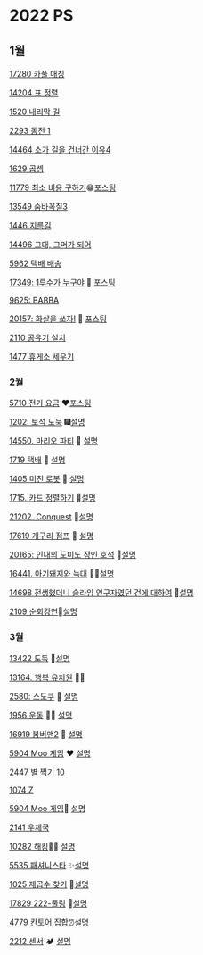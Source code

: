 # 2022 PS 

## 1월

[17280 카풀 매칭](https://www.acmicpc.net/problem/17280)

[14204 표 정렬](https://www.acmicpc.net/problem/14204)

[1520 내리막 길](https://www.acmicpc.net/problem/1520)

[2293 동전 1](https://www.acmicpc.net/problem/2293)

[14464 소가 길을 건너간 이유4](https://www.acmicpc.net/problem/14464)

[1629 곱셈](https://www.acmicpc.net/problem/1629)

[11779 최소 비용 구하기](https://www.acmicpc.net/problem/11779)😁[포스팅](https://dalseoin.tistory.com/entry/%EB%B0%B1%EC%A4%80-%ED%8C%8C%EC%9D%B4%EC%8D%AC-11779-%EC%B5%9C%EC%86%8C-%EB%B9%84%EC%9A%A9-%EA%B5%AC%ED%95%98%EA%B8%B02)

[13549 숨바꼭질3](https://www.acmicpc.net/problem/13549)

[1446 지름길](https://www.acmicpc.net/problem/1446)

[14496 그대, 그머가 되어](https://www.acmicpc.net/problem/14496)

[5962 택배 배송](https://www.acmicpc.net/problem/5972)

[17349: 1루수가 누구야](https://www.acmicpc.net/problem/17349) 🧡 [포스팅](https://dalseoin.tistory.com/entry/%EB%B0%B1%EC%A4%80-%ED%8C%8C%EC%9D%B4%EC%8D%AC-17349-1%EB%A3%A8%EC%88%98%EA%B0%80-%EB%88%84%EA%B5%AC%EC%95%BC)

[9625: BABBA](https://www.acmicpc.net/problem/9625)

[20157: 화살을 쏘자!](https://www.acmicpc.net/problem/20157) 🐸 [포스팅](https://dalseoin.tistory.com/entry/%EB%B0%B1%EC%A4%80-%ED%8C%8C%EC%9D%B4%EC%8D%AC-20157-%ED%99%94%EC%82%B4%EC%9D%84-%EC%8F%98%EC%9E%90)

[2110 공유기 설치](https://www.acmicpc.net/problem/2110)

[1477 휴게소 세우기](https://www.acmicpc.net/problem/1477)





### 2월

[5710 전기 요금](https://www.acmicpc.net/problem/5710) ❤[포스팅](https://dalseoin.tistory.com/entry/%EB%B0%B1%EC%A4%80-%ED%8C%8C%EC%9D%B4%EC%8D%AC-5710%EC%A0%84%EA%B8%B0-%EC%9A%94%EA%B8%88)

 [1202. 보석 도둑](https://www.acmicpc.net/problem/1202) 🎆[설명](https://dalseoin.tistory.com/entry/%EB%B0%B1%EC%A4%80-%ED%8C%8C%EC%9D%B4%EC%8D%AC-1202-%EB%B3%B4%EC%84%9D-%EB%8F%84%EB%91%91)

[14550. 마리오 파티](https://www.acmicpc.net/problem/14550) 🎈 [설명](https://dalseoin.tistory.com/entry/%EB%B0%B1%EC%A4%80-%ED%8C%8C%EC%9D%B4%EC%8D%AC-14550-%EB%A7%88%EB%A6%AC%EC%98%A4-%ED%8C%8C%ED%8B%B0)

[1719 택배](https://www.acmicpc.net/problem/1719) 🎍 [설명](https://dalseoin.tistory.com/entry/%EB%B0%B1%EC%A4%80-%ED%8C%8C%EC%9D%B4%EC%8D%AC-1719-%ED%83%9D%EB%B0%B0)

[1405 미친 로봇](https://www.acmicpc.net/problem/1405) 🎀 [설명](https://dalseoin.tistory.com/entry/%EB%B0%B1%EC%A4%80-%ED%8C%8C%EC%9D%B4%EC%8D%AC-1405-%EB%AF%B8%EC%B9%9C-%EB%A1%9C%EB%B4%87)

[1715. 카드 정렬하기](https://www.acmicpc.net/problem/1715) 🌸[설명](https://dalseoin.tistory.com/entry/%EB%B0%B1%EC%A4%80-%ED%8C%8C%EC%9D%B4%EC%8D%AC-1715-%EC%B9%B4%EB%93%9C-%EC%A0%95%EB%A0%AC%ED%95%98%EA%B8%B0)

[21202. Conquest](https://www.acmicpc.net/problem/21202) 🦄[설명](https://dalseoin.tistory.com/entry/%EB%B0%B1%EC%A4%80-%ED%8C%8C%EC%9D%B4%EC%8D%AC-21202-Conquest)

[17619 개구리 점프](https://www.acmicpc.net/problem/17619) 🐸 [설명](https://dalseoin.tistory.com/entry/%EB%B0%B1%EC%A4%80-%ED%8C%8C%EC%9D%B4%EC%8D%AC-17619-%EA%B0%9C%EA%B5%AC%EB%A6%AC-%EC%A0%90%ED%94%84)

[20165: 인내의 도미노 장인 호석](https://www.acmicpc.net/problem/20165) 🎇[설명](https://dalseoin.tistory.com/entry/%EB%B0%B1%EC%A4%80-%ED%8C%8C%EC%9D%B4%EC%8D%AC-20165-%EC%9D%B8%EB%82%B4%EC%9D%98-%EB%8F%84%EB%AF%B8%EB%85%B8-%EC%9E%A5%EC%9D%B8-%ED%98%B8%EC%84%9D)

[16441. 아기돼지와 늑대](https://www.acmicpc.net/problem/16441) 🐷🐺[설명](https://dalseoin.tistory.com/entry/%EB%B0%B1%EC%A4%80-%ED%8C%8C%EC%9D%B4%EC%8D%AC-16441-%EC%95%84%EA%B8%B0%EB%8F%BC%EC%A7%80%EC%99%80-%EB%8A%91%EB%8C%80)

[14698 전생했더니 슬라임 연구자였던 건에 대하여](https://www.acmicpc.net/problem/14698) 🎊[설명](https://dalseoin.tistory.com/entry/%EB%B0%B1%EC%A4%80-%ED%8C%8C%EC%9D%B4%EC%8D%AC-14698-%EC%A0%84%EC%83%9D%ED%96%88%EB%8D%94%EB%8B%88-%EC%8A%AC%EB%9D%BC%EC%9E%84-%EC%97%B0%EA%B5%AC%EC%9E%90%EC%98%80%EB%8D%98-%EA%B1%B4%EC%97%90-%EB%8C%80%ED%95%98%EC%97%AC-Hard)

[2109 순회강연](https://www.acmicpc.net/problem/2109)📑[설명](https://dalseoin.tistory.com/entry/%EB%B0%B1%EC%A4%80-%ED%8C%8C%EC%9D%B4%EC%8D%AC-2109-%EC%88%9C%ED%9A%8C%EA%B0%95%EC%97%B0)

### 3월

[13422 도둑](https://www.acmicpc.net/problem/13422) 👻[설명](https://dalseoin.tistory.com/entry/%EB%B0%B1%EC%A4%80-%ED%8C%8C%EC%9D%B4%EC%8D%AC-13422-%EB%8F%84%EB%91%91)

[13164. 행복 유치원](https://www.acmicpc.net/problem/13164) 🤸‍♀️

[2580: 스도쿠](https://www.acmicpc.net/problem/2580) 💪 [설명](https://dalseoin.tistory.com/entry/%EB%B0%B1%EC%A4%80-%ED%8C%8C%EC%9D%B4%EC%8D%AC-2239-%EC%8A%A4%EB%8F%84%EC%BF%A0-2580-%EC%8A%A4%EB%8F%84%EC%BF%A0)

[1956 운동](https://www.acmicpc.net/problem/1956) 🤸‍♀️ [설명](https://dalseoin.tistory.com/entry/%EB%B0%B1%EC%A4%80-%ED%8C%8C%EC%9D%B4%EC%8D%AC-1956-%EC%9A%B4%EB%8F%99)

[16919 봄버맨2](https://www.acmicpc.net/problem/16919)  🧐 [설명](https://dalseoin.tistory.com/entry/%EB%B0%B1%EC%A4%80-%ED%8C%8C%EC%9D%B4%EC%8D%AC-16919-%EB%B4%84%EB%B2%84%EB%A7%A8-2)

[5904 Moo 게임](https://www.acmicpc.net/problem/5904) ❤ [설명](https://dalseoin.tistory.com/entry/%EB%B0%B1%EC%A4%80-%ED%8C%8C%EC%9D%B4%EC%8D%AC-Moo-%EA%B2%8C%EC%9E%84)

[2447 별 찍기 10](https://www.acmicpc.net/problem/2447)

[1074 Z](https://www.acmicpc.net/problem/1074)

[5904 Moo 게임](https://www.acmicpc.net/problem/5904)🌸 [설명](https://dalseoin.tistory.com/entry/%EB%B0%B1%EC%A4%80-%ED%8C%8C%EC%9D%B4%EC%8D%AC-Moo-%EA%B2%8C%EC%9E%84)

[2141 우체국](https://www.acmicpc.net/problem/2141)

[10282 해킹](https://www.acmicpc.net/problem/10282)👩‍💻 [설명](https://dalseoin.tistory.com/entry/%EB%B0%B1%EC%A4%80-%ED%8C%8C%EC%9D%B4%EC%8D%AC-10282-%ED%95%B4%ED%82%B9)

[5535 패셔니스타](https://www.acmicpc.net/problem/5535) ✨[설명](https://dalseoin.tistory.com/entry/%EB%B0%B1%EC%A4%80-%ED%8C%8C%EC%9D%B4%EC%8D%AC-5535-%ED%8C%A8%EC%85%94%EB%8B%88%EC%8A%A4%ED%83%80)

[1025 제곱수 찾기](https://www.acmicpc.net/problem/1025) 🌸[설명](https://dalseoin.tistory.com/entry/%EB%B0%B1%EC%A4%80-%ED%8C%8C%EC%9D%B4%EC%8D%AC-1025-%EC%A0%9C%EA%B3%B1%EC%88%98-%EC%B0%BE%EA%B8%B0)

[17829 222-풀링](https://www.acmicpc.net/problem/17829) 🎈[설명](https://dalseoin.tistory.com/entry/%EB%B0%B1%EC%A4%80-%ED%8C%8C%EC%9D%B4%EC%8D%AC-17829-222-%ED%92%80%EB%A7%81?category=1016620)

[4779 칸토어 집합](https://www.acmicpc.net/problem/4779)⏰[설명](https://dalseoin.tistory.com/entry/%EB%B0%B1%EC%A4%80-%ED%8C%8C%EC%9D%B4%EC%8D%AC-4779-%EC%B9%B8%ED%86%A0%EC%96%B4-%EC%A7%91%ED%95%A9?category=1016620)

[2212 센서](https://www.acmicpc.net/problem/2212) 🏕 [설명](https://dalseoin.tistory.com/entry/%EB%B0%B1%EC%A4%80-%ED%8C%8C%EC%9D%B4%EC%8D%AC-2212-%EC%84%BC%EC%84%9C)
